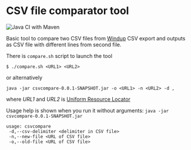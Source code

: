 # CSV file comparator tool

![Java CI with Maven](https://github.com/mareknovotny/csvcompare/workflows/Java%20CI%20with%20Maven/badge.svg)

Basic tool to compare two CSV files from [Windup](http://github.com/windup/windup) CSV export and outputs as CSV file with different lines from second file.

There is `compare.sh` script to launch the tool

`$ ./compare.sh <URL1> <URL2>`

or alternatively 

`java -jar csvcompare-0.0.1-SNAPSHOT.jar -o <URL1> -n <URL2> -d ,`

where *URL1* and *URL2* is [Uniform Resource Locator](http://www.ietf.org/rfc/rfc2396.txt)

Usage help is shown when you run it without arguments:
`java -jar csvcompare-0.0.1-SNAPSHOT.jar`

```
usage: csvcompare
 -d,--csv-delimiter <delimiter in CSV file>
 -n,--new-file <URL of CSV file>
 -o,--old-file <URL of CSV file>
```
 
